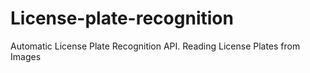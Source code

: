 # License-plate-recognition
Automatic License Plate Recognition API.
Reading License Plates from Images
